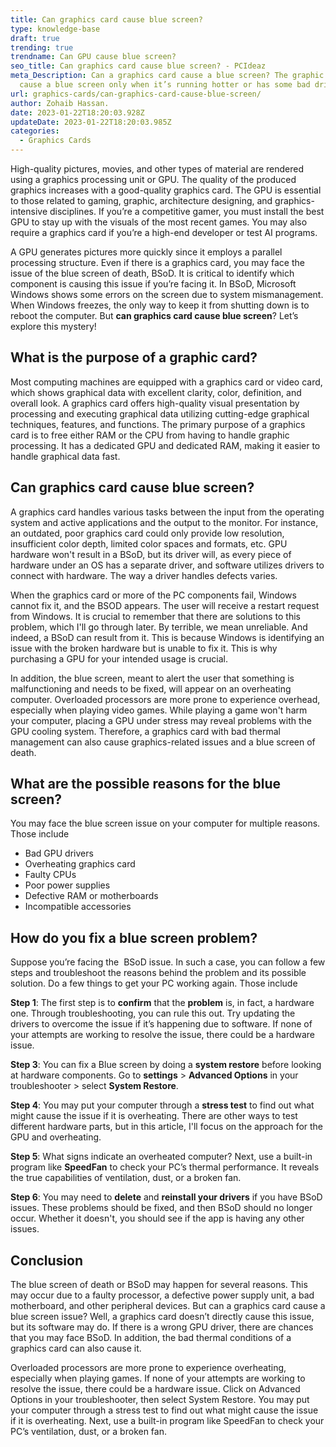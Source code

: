 ```yaml
---
title: Can graphics card cause blue screen?
type: knowledge-base
draft: true
trending: true
trendname: Can GPU cause blue screen?
seo_title: Can graphics card cause blue screen? - PCIdeaz
meta_Description: Can a graphics card cause a blue screen? The graphic card can
  cause a blue screen only when it’s running hotter or has some bad drivers.
url: graphics-cards/can-graphics-card-cause-blue-screen/
author: Zohaib Hassan.
date: 2023-01-22T18:20:03.928Z
updateDate: 2023-01-22T18:20:03.985Z
categories:
  - Graphics Cards
---
```

High-quality pictures, movies, and other types of material are rendered using a graphics processing unit or GPU. The quality of the produced graphics increases with a good-quality graphics card. The GPU is essential to those related to gaming, graphic, architecture designing, and graphics-intensive disciplines. If you’re a competitive gamer, you must install the best GPU to stay up with the visuals of the most recent games. You may also require a graphics card if you’re a high-end developer or test AI programs. 

A GPU generates pictures more quickly since it employs a parallel processing structure. Even if there is a graphics card, you may face the issue of the blue screen of death, BSoD. It is critical to identify which component is causing this issue if you’re facing it. In BSoD, Microsoft Windows shows some errors on the screen due to system mismanagement. When Windows freezes, the only way to keep it from shutting down is to reboot the computer. But **can graphics card cause blue screen**? Let’s explore this mystery!

## What is the purpose of a graphic card?

Most computing machines are equipped with a graphics card or video card, which shows graphical data with excellent clarity, color, definition, and overall look. A graphics card offers high-quality visual presentation by processing and executing graphical data utilizing cutting-edge graphical techniques, features, and functions. The primary purpose of a graphics card is to free either RAM or the CPU from having to handle graphic processing. It has a dedicated GPU and dedicated RAM, making it easier to handle graphical data fast. 

## Can graphics card cause blue screen?

A graphics card handles various tasks between the input from the operating system and active applications and the output to the monitor. For instance, an outdated, poor graphics card could only provide low resolution, insufficient color depth, limited color spaces and formats, etc. GPU hardware won't result in a BSoD, but its driver will, as every piece of hardware under an OS has a separate driver, and software utilizes drivers to connect with hardware. The way a driver handles defects varies.

When the graphics card or more of the PC components fail, Windows cannot fix it, and the BSOD appears. The user will receive a restart request from Windows. It is crucial to remember that there are solutions to this problem, which I'll go through later. By terrible, we mean unreliable. And indeed, a BSoD can result from it. This is because Windows is identifying an issue with the broken hardware but is unable to fix it. This is why purchasing a GPU for your intended usage is crucial.

In addition, the blue screen, meant to alert the user that something is malfunctioning and needs to be fixed, will appear on an overheating computer. Overloaded processors are more prone to experience overhead, especially when playing video games. While playing a game won't harm your computer, placing a GPU under stress may reveal problems with the GPU cooling system. Therefore, a graphics card with bad thermal management can also cause graphics-related issues and a blue screen of death. 

## What are the possible reasons for the blue screen?

You may face the blue screen issue on your computer for multiple reasons. Those include

* Bad GPU drivers
* Overheating graphics card
* Faulty CPUs
* Poor power supplies
* Defective RAM or motherboards
* Incompatible accessories

## How do you fix a blue screen problem?

Suppose you’re facing the  BSoD issue. In such a case, you can follow a few steps and troubleshoot the reasons behind the problem and its possible solution. Do a few things to get your PC working again. Those include

**Step 1**: The first step is to **confirm** that the **problem** is, in fact, a hardware one. Through troubleshooting, you can rule this out. Try updating the drivers to overcome the issue if it’s happening due to software. If none of your attempts are working to resolve the issue, there could be a hardware issue.

**Step 3**: You can fix a Blue screen by doing a **system restore** before looking at hardware components. Go to **settings** > **Advanced Options** in your troubleshooter > select **System Restore**.

**Step 4**: You may put your computer through a **stress test** to find out what might cause the issue if it is overheating. There are other ways to test different hardware parts, but in this article, I'll focus on the approach for the GPU and overheating.

**Step 5**: What signs indicate an overheated computer? Next, use a built-in program like **SpeedFan** to check your PC’s thermal performance. It reveals the true capabilities of ventilation, dust, or a broken fan.

**Step 6**: You may need to **delete** and **reinstall your drivers** if you have BSoD issues. These problems should be fixed, and then BSoD should no longer occur. Whether it doesn't, you should see if the app is having any other issues.

## Conclusion

The blue screen of death or BSoD may happen for several reasons. This may occur due to a faulty processor, a defective power supply unit, a bad motherboard, and other peripheral devices. But can a graphics card cause a blue screen issue? Well, a graphics card doesn’t directly cause this issue, but its software may do. If there is a wrong GPU driver, there are chances that you may face BSoD. In addition, the bad thermal conditions of a graphics card can also cause it.

Overloaded processors are more prone to experience overheating, especially when playing games. If none of your attempts are working to resolve the issue, there could be a hardware issue. Click on Advanced Options in your troubleshooter, then select System Restore. You may put your computer through a stress test to find out what might cause the issue if it is overheating. Next, use a built-in program like SpeedFan to check your PC’s ventilation, dust, or a broken fan.